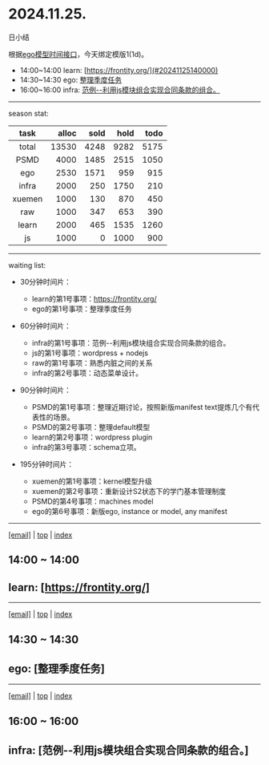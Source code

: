 # 2024.11.25.
日小结

<a id="top"></a>
根据[ego模型时间接口](https://gitee.com/hyg/blog/blob/master/timeflow.md)，今天绑定模版1(1d)。

<a id="index"></a>
- 14:00~14:00	learn: [https://frontity.org/](#20241125140000)
- 14:30~14:30	ego: [整理季度任务](#20241125143000)
- 16:00~16:00	infra: [范例--利用js模块组合实现合同条款的组合。](#20241125160000)

---
season stat:

| task | alloc | sold | hold | todo |
| :---: | ---: | ---: | ---: | ---: |
| total | 13530 | 4248 | 9282 | 5175 |
| PSMD | 4000 | 1485 | 2515 | 1050 |
| ego | 2530 | 1571 | 959 | 915 |
| infra | 2000 | 250 | 1750 | 210 |
| xuemen | 1000 | 130 | 870 | 450 |
| raw | 1000 | 347 | 653 | 390 |
| learn | 2000 | 465 | 1535 | 1260 |
| js | 1000 | 0 | 1000 | 900 |

---
waiting list:


- 30分钟时间片：
  - learn的第1号事项：https://frontity.org/
  - ego的第1号事项：整理季度任务

- 60分钟时间片：
  - infra的第1号事项：范例--利用js模块组合实现合同条款的组合。
  - js的第1号事项：wordpress + nodejs
  - raw的第1号事项：熟悉内脏之间的关系
  - infra的第2号事项：动态菜单设计。

- 90分钟时间片：
  - PSMD的第1号事项：整理近期讨论，按照新版manifest text提炼几个有代表性的场景。
  - PSMD的第2号事项：整理default模型
  - learn的第2号事项：wordpress plugin
  - infra的第3号事项：schema立项。

- 195分钟时间片：
  - xuemen的第1号事项：kernel模型升级
  - xuemen的第2号事项：重新设计S2状态下的学门基本管理制度
  - PSMD的第4号事项：machines model
  - ego的第6号事项：新版ego, instance or model, any manifest

---
<a href="mailto:huangyg@mars22.com?subject=关于2024.11.25.[https://frontity.org/]任务&body=日期: 2024.11.25.%0D%0A序号: 5%0D%0A手稿:../../draft/2024/11/20241125.01.md%0D%0A---请勿修改邮件主题及以上内容 从下一行开始写您的想法---%0D%0A">[email]</a> | [top](#top) | [index](#index)
<a id="20241125140000"></a>
## 14:00 ~ 14:00
## learn: [https://frontity.org/]


---
<a href="mailto:huangyg@mars22.com?subject=关于2024.11.25.[整理季度任务]任务&body=日期: 2024.11.25.%0D%0A序号: 6%0D%0A手稿:../../draft/2024/11/20241125.02.md%0D%0A---请勿修改邮件主题及以上内容 从下一行开始写您的想法---%0D%0A">[email]</a> | [top](#top) | [index](#index)
<a id="20241125143000"></a>
## 14:30 ~ 14:30
## ego: [整理季度任务]


---
<a href="mailto:huangyg@mars22.com?subject=关于2024.11.25.[范例--利用js模块组合实现合同条款的组合。]任务&body=日期: 2024.11.25.%0D%0A序号: 8%0D%0A手稿:../../draft/2024/11/20241125.03.md%0D%0A---请勿修改邮件主题及以上内容 从下一行开始写您的想法---%0D%0A">[email]</a> | [top](#top) | [index](#index)
<a id="20241125160000"></a>
## 16:00 ~ 16:00
## infra: [范例--利用js模块组合实现合同条款的组合。]

